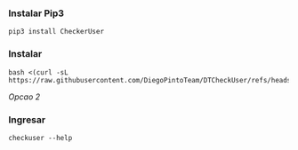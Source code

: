 ### Instalar Pip3

```
pip3 install CheckerUser
```
### Instalar
```
bash <(curl -sL https://raw.githubusercontent.com/DiegoPintoTeam/DTCheckUser/refs/heads/main/install.sh)
```
 *Opcao 2*

### Ingresar 
```
checkuser --help
```
